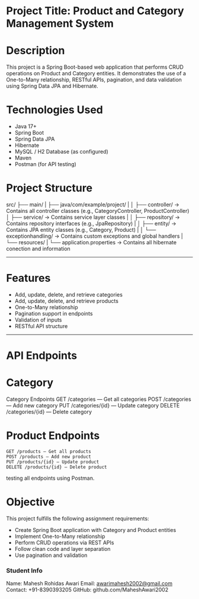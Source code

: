 #  Project Title: Product and Category Management System

#  Description

This project is a Spring Boot-based web application  that performs  CRUD operations on Product and Category entities. It demonstrates the use of a One-to-Many relationship, RESTful APIs, pagination, and data validation using Spring Data JPA and Hibernate.


#   Technologies Used

- Java 17+
- Spring Boot
- Spring Data JPA
- Hibernate
- MySQL / H2 Database (as configured)
- Maven
- Postman (for API testing)


#  Project Structure

src/
├── main/
|   ├── java/com/example/project/
|   │   ├── controller/           → Contains all controller classes (e.g., CategoryController, ProductController)
│   ├── service/              → Contains service layer classes
|   │   ├── repository/           → Contains repository interfaces (e.g., JpaRepository)
|   │   ├── entity/               → Contains JPA entity classes (e.g., Category, Product)
|   │   └── exceptionhandling/    → Contains custom exceptions and global handlers
|   └── resources/
|       └── application.properties  → Contains all hibernate conection and information



---

# Features

- Add, update, delete, and retrieve categories
- Add, update, delete, and retrieve products
- One-to-Many relationship 
- Pagination support in  endpoints
- Validation of inputs
- RESTful API structure

---

#  API Endpoints

#  Category

Category Endpoints
   GET /categories — Get all categories
   POST /categories — Add new category
   PUT /categories/{id} — Update category
   DELETE /categories/{id} — Delete category

# Product Endpoints
    GET /products — Get all products
    POST /products — Add new product
    PUT /products/{id} — Update product
    DELETE /products/{id} — Delete product


 testing  all endpoints using Postman.


#   Objective

This project fulfills the following assignment requirements:

- Create Spring Boot application with Category and Product entities
- Implement One-to-Many relationship
- Perform CRUD operations via REST APIs
- Follow clean code and layer separation
- Use pagination and validation


### Student  Info

Name: Mahesh Rohidas Awari
Email: awarimahesh2002@gmail.com
Contact: +91-8390393205
GitHub: github.com/MaheshAwari2002
